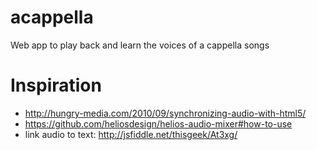 # acappella
Web app to play back and learn the voices of a cappella songs
 
# Inspiration
- http://hungry-media.com/2010/09/synchronizing-audio-with-html5/
- https://github.com/heliosdesign/helios-audio-mixer#how-to-use
- link audio to text: http://jsfiddle.net/thisgeek/At3xg/
